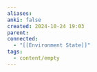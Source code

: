 ```yaml
---
aliases: 
anki: false
created: 2024-10-24 19:03
parent: 
connected:
  - "[[Environment State]]"
tags:
  - content/empty
---
```


